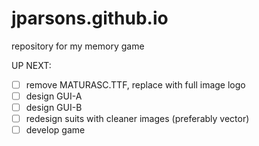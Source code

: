 # jparsons.github.io
repository for my memory game

UP NEXT:

- [ ] remove MATURASC.TTF, replace with full image logo
- [ ] design GUI-A
- [ ] design GUI-B
- [ ] redesign suits with cleaner images (preferably vector)
- [ ] develop game
